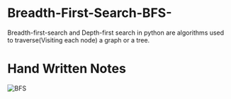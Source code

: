 # Breadth-First-Search-BFS-
Breadth-first-search and Depth-first search in python are algorithms used to traverse(Visiting each node) a graph or a tree.

# Hand Written Notes




![BFS](https://user-images.githubusercontent.com/78261707/181995758-10b47e0c-0692-43fb-92c2-ddb11ba279ed.jpg)
